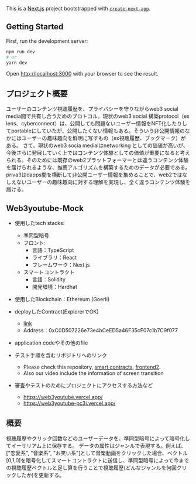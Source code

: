 This is a [Next.js](https://nextjs.org/) project bootstrapped with [`create-next-app`](https://github.com/vercel/next.js/tree/canary/packages/create-next-app).

## Getting Started
First, run the development server:
```bash
npm run dev
# or
yarn dev
```
Open [http://localhost:3000](http://localhost:3000) with your browser to see the result.

## プロジェクト概要
ユーザーのコンテンツ視聴履歴を、プライバシーを守りながらweb3 social media間で共有し合うためのプロトコル。現状のweb3 social 構築protocol（ex lens、cyberconnect）は、公開しても問題ないユーザー情報をNFT化したりしてportableにしていたが、公開したくない情報もある。そういう非公開情報のなかにはユーザーの趣味趣向を鮮明に写すもの（ex視聴履歴、ブックマーク）がある。 さて、現状のweb3 socia medialはnetworking としての価値が高いが、今後さらに発展していく上ではコンテンツ体験としての価値が重要になると考えられる。そのためには既存のweb2プラットフォーマーとは違うコンテンツ体験を届けられるような、推薦アルゴリズムを構築するためのデータが必要である。priva3はdapps間を横断して非公開ユーザー情報を集めることで、web2ではなしえないユーザーの趣味趣向に対する理解を実現し、全く違うコンテンツ体験を届ける。

## Web3youtube-Mock
- 使用したtech stacks: 
  - 準同型暗号
  - フロント:
    - 言語：TypeScript
    - ライブラリ：React
    - フレームワーク：Next.js
  - スマートコントラクト
    - 言語：Solidity
    - 開発環境：Hardhat

- 使用したBlockchain：Ethereum (Goerli)
- deployしたContract(ExplorerでOK)
  - [link](https://goerli.etherscan.io/address/0xC0D507226e73e4bCeED5a46F35cF07c1b7C9f077)
  - Address：0xC0D507226e73e4bCeED5a46F35cF07c1b7C9f077
- application codeやその他のfile
- テスト手順を含むリポジトリへのリンク
  - Please check this repository, [smart contracts](https://github.com/matsutakk/SecureDataCollect-), [frontend2](https://github.com/matsutakk/web3twitter). 
  - Also our video include the information of screen transition

- 審査やテストのためにプロジェクトにアクセスする方法など
  - https://web3youtube.vercel.app/
  - https://web3youtube-pc3i.vercel.app/
  

## 概要
視聴履歴やクリック回数などのユーザーデータを、準同型暗号によって暗号化してイーサリアム上に保存する。
データの属性はジャンルで表現する。例えば、["恋愛系", "音楽系", "お笑い系"]として音楽動画をクリックした場合、ベクトル[0,1,0]を暗号化してスマートコントラクトに送信し、準同型暗号によって今までの視聴履歴ベクトルと足し算を行うことで視聴履歴(どんなジャンルを何回クリックしたか)を更新する。

